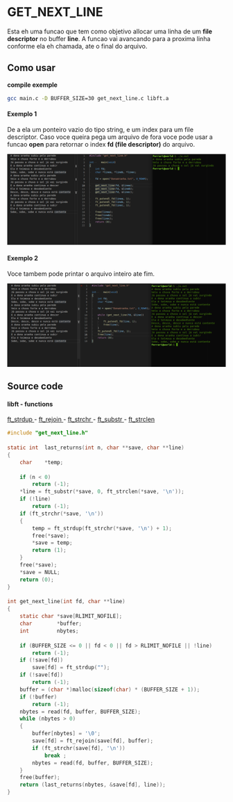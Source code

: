# GET_NEXT_LINE

Esta eh uma funcao que tem como objetivo allocar uma linha de um **file descriptor** no buffer **line**. A funcao vai avancando para a proxima linha conforme ela eh chamada, ate o final do arquivo.

## Como usar

**compile exemple**
```sh
gcc main.c -D BUFFER_SIZE=30 get_next_line.c libft.a
```
#### Exemplo 1

De a ela um ponteiro vazio do tipo string, e um index para um file descriptor. Caso voce queira pega um arquivo de fora voce pode usar a funcao **open** para retornar o index **fd (file descriptor)** do arquivo.  

![image1](./example.png "example 1")  

#### Exemplo 2

Voce tambem pode printar o arquivo inteiro ate fim.

![image2](./example2.png "example 2")  

## Source code

#### libft - functions

[ft_strdup  ](https://github.com/LuigiEnzoFerrari/42School_Libft/blob/main/string/ft_strdup.c "ft_strdup") - 
[ft_rejoin  ](https://github.com/LuigiEnzoFerrari/42School_Libft/blob/main/string/ft_rejoin.c "ft_rejoin") - 
[ft_strchr  ](https://github.com/LuigiEnzoFerrari/42School_Libft/blob/main/string/ft_strchr.c "ft_strchr") - 
[ft_substr  ](https://github.com/LuigiEnzoFerrari/42School_Libft/blob/main/string/ft_substr.c "ft_substr") - 
[ft_strclen  ](https://github.com/LuigiEnzoFerrari/42School_Libft/blob/main/string/ft_strclen.c "ft_strclen")

```c
#include "get_next_line.h"

static int	last_returns(int n, char **save, char **line)
{
	char	*temp;

	if (n < 0)
		return (-1);
	*line = ft_substr(*save, 0, ft_strclen(*save, '\n'));
	if (!line)
		return (-1);
	if (ft_strchr(*save, '\n'))
	{
		temp = ft_strdup(ft_strchr(*save, '\n') + 1);
		free(*save);
		*save = temp;
		return (1);
	}
	free(*save);
	*save = NULL;
	return (0);
}

int	get_next_line(int fd, char **line)
{
	static char	*save[RLIMIT_NOFILE];
	char		*buffer;
	int			nbytes;

	if (BUFFER_SIZE <= 0 || fd < 0 || fd > RLIMIT_NOFILE || !line)
		return (-1);
	if (!save[fd])
		save[fd] = ft_strdup("");
	if (!save[fd])
		return (-1);
	buffer = (char *)malloc(sizeof(char) * (BUFFER_SIZE + 1));
	if (!buffer)
		return (-1);
	nbytes = read(fd, buffer, BUFFER_SIZE);
	while (nbytes > 0)
	{
		buffer[nbytes] = '\0';
		save[fd] = ft_rejoin(save[fd], buffer);
		if (ft_strchr(save[fd], '\n'))
			break ;
		nbytes = read(fd, buffer, BUFFER_SIZE);
	}
	free(buffer);
	return (last_returns(nbytes, &save[fd], line));
}
```
